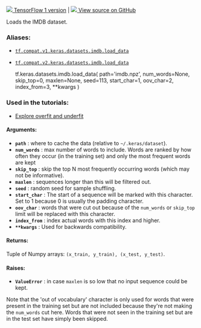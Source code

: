 [ ![](https://tensorflow.google.cn/images/tf_logo_32px.png) TensorFlow 1
version](/versions/r1.15/api_docs/python/tf/keras/datasets/imdb/load_data) |
[ ![](https://tensorflow.google.cn/images/GitHub-Mark-32px.png) View source on
GitHub
](https://github.com/tensorflow/tensorflow/blob/r2.0/tensorflow/python/keras/datasets/imdb.py#L31-L132)  
  
  
Loads the IMDB dataset.

### Aliases:

  * [`tf.compat.v1.keras.datasets.imdb.load_data`](/api_docs/python/tf/keras/datasets/imdb/load_data)
  * [`tf.compat.v2.keras.datasets.imdb.load_data`](/api_docs/python/tf/keras/datasets/imdb/load_data)

    
    
    tf.keras.datasets.imdb.load_data(
        path='imdb.npz',
        num_words=None,
        skip_top=0,
        maxlen=None,
        seed=113,
        start_char=1,
        oov_char=2,
        index_from=3,
        **kwargs
    )
    

### Used in the tutorials:

  * [Explore overfit and underfit](https://tensorflow.google.cn/tutorials/keras/overfit_and_underfit)

#### Arguments:

  * **`path`** : where to cache the data (relative to `~/.keras/dataset`).
  * **`num_words`** : max number of words to include. Words are ranked by how often they occur (in the training set) and only the most frequent words are kept
  * **`skip_top`** : skip the top N most frequently occurring words (which may not be informative).
  * **`maxlen`** : sequences longer than this will be filtered out.
  * **`seed`** : random seed for sample shuffling.
  * **`start_char`** : The start of a sequence will be marked with this character. Set to 1 because 0 is usually the padding character.
  * **`oov_char`** : words that were cut out because of the `num_words` or `skip_top` limit will be replaced with this character.
  * **`index_from`** : index actual words with this index and higher.
  * **`**kwargs`** : Used for backwards compatibility.

#### Returns:

Tuple of Numpy arrays: `(x_train, y_train), (x_test, y_test)`.

#### Raises:

  * **`ValueError`** : in case `maxlen` is so low that no input sequence could be kept.

Note that the 'out of vocabulary' character is only used for words that were
present in the training set but are not included because they're not making
the `num_words` cut here. Words that were not seen in the training set but are
in the test set have simply been skipped.

